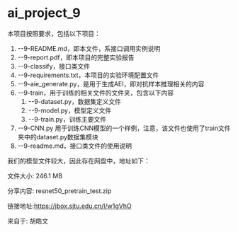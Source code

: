 # ai_project_9

本项目按照要求，包括以下项目：

1. --9-README.md，即本文件，系接口调用实例说明
2. --9-report.pdf，即本项目的完整实验报告
3. --9-classify，接口类文件
4. --9-requirements.txt，本项目的实验环境配置文件
5. --9-aie_generate.py，是用于生成AEI，即对抗样本推理相关的内容
6. --9-train，用于训练的相关文件的文件夹，包含以下内容
   1. --9-dataset.py，数据集定义文件
   2. --9-model.py，模型定义文件
   3. --9-train.py，训练主要文件
7. --9-CNN.py 用于训练CNN模型的一个样例，注意，该文件也使用了train文件夹中的dataset.py数据集模块
8. --9-readme.md，接口类文件的使用说明
   
我们的模型文件较大，因此存在网盘中，地址如下：

文件大小: 246.1 MB
 
分享内容: resnet50_pretrain_test.zip 
 
链接地址:https://jbox.sjtu.edu.cn/l/w1gVhO   
 
来自于: 胡皓文  
